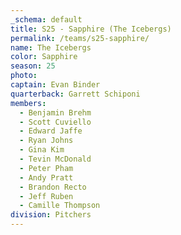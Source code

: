 ```yaml
---
_schema: default
title: S25 - Sapphire (The Icebergs)
permalink: /teams/s25-sapphire/
name: The Icebergs
color: Sapphire
season: 25
photo:
captain: Evan Binder
quarterback: Garrett Schiponi
members:
  - Benjamin Brehm
  - Scott Cuviello
  - Edward Jaffe
  - Ryan Johns
  - Gina Kim
  - Tevin McDonald
  - Peter Pham
  - Andy Pratt
  - Brandon Recto
  - Jeff Ruben
  - Camille Thompson
division: Pitchers
---
```

